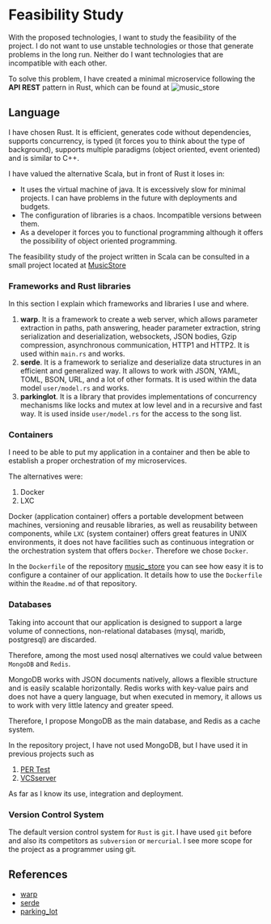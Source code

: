 # Feasibility Study

With the proposed technologies, I want to study the feasibility of the project. I do not want to use unstable technologies or those that generate problems in the long run. Neither do I want technologies that are incompatible with each other.

To solve this problem, I have created a minimal microservice following the __API REST__ pattern in Rust, which can be found at ![music_store](https://github.com/pepitoenpeligro/music_store)


## Language

I have chosen Rust. It is efficient, generates code without dependencies, supports concurrency, is typed (it forces you to think about the type of background), supports multiple paradigms (object oriented, event oriented) and is similar to C++.

I have valued the alternative Scala, but in front of Rust it loses in:

* It uses the virtual machine of java. It is excessively slow for minimal projects. I can have problems in the future with deployments and budgets.
* The configuration of libraries is a chaos. Incompatible versions between them.
* As a developer it forces you to functional programming although it offers the possibility of object oriented programming.

The feasibility study of the project written in Scala can be consulted in a small project located at [MusicStore](https://github.com/pepitoenpeligro/MusicStore)


### Frameworks and Rust libraries 

In this section I explain which frameworks and libraries I use and where.

1. __warp__. It is a framework to create a web server, which allows parameter extraction in paths, path answering, header parameter extraction, string serialization and deserialization, websockets, JSON bodies, Gzip compression, asynchronous communication, HTTP1 and HTTP2. It is used within `main.rs` and works.
2. __serde__. It is a framework to serialize and deserialize data structures in an efficient and generalized way. It allows to work with JSON, YAML, TOML, BSON, URL, and a lot of other formats. It is used within the data model `user/model.rs` and works.
3. __parkinglot__. It is a library that provides implementations of concurrency mechanisms like locks and mutex at low level and in a recursive and fast way. It is used inside `user/model.rs` for the access to the song list.


### Containers

I need to be able to put my application in a container and then be able to establish a proper orchestration of my microservices.

The alternatives were:

1. Docker
2. LXC

Docker (application container) offers a portable development between machines, versioning and reusable libraries, as well as reusability between components, while `LXC` (system container) offers great features in UNIX environments, it does not have facilities such as continuous integration or the orchestration system that offers `Docker`. Therefore we chose `Docker`.

In the `Dockerfile` of the repository [music_store](https://github.com/pepitoenpeligro/music_store) you can see how easy it is to configure a container of our application. It details how to use the `Dockerfile` within the `Readme.md` of that repository.


### Databases

Taking into account that our application is designed to support a large volume of connections, non-relational databases (mysql, maridb, postgresql) are discarded.

Therefore, among the most used nosql alternatives we could value between `MongoDB` and `Redis`.

MongoDB works with JSON documents natively, allows a flexible structure and is easily scalable horizontally.
Redis works with key-value pairs and does not have a query language, but when executed in memory, it allows us to work with very little latency and greater speed.

Therefore, I propose MongoDB as the main database, and Redis as a cache system.

In the repository project, I have not used MongoDB, but I have used it in previous projects such as

1. [PER Test](https://testalv.herokuapp.com)
2. [VCSserver](https://github.com/pepitoenpeligro/VCSserver)

As far as I know its use, integration and deployment.


### Version Control System

The default version control system for `Rust` is `git`. I have used `git` before and also its competitors as `subversion` or `mercurial`. I see more scope for the project as a programmer using git.




## References
* [warp](https://github.com/seanmonstar/warp)
* [serde](https://github.com/serde-rs/serde)
* [parking_lot](https://github.com/Amanieu/parking_lot)